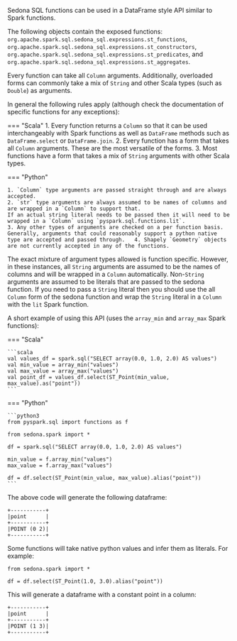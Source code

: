<!--
 Licensed to the Apache Software Foundation (ASF) under one
 or more contributor license agreements.  See the NOTICE file
 distributed with this work for additional information
 regarding copyright ownership.  The ASF licenses this file
 to you under the Apache License, Version 2.0 (the
 "License"); you may not use this file except in compliance
 with the License.  You may obtain a copy of the License at

   http://www.apache.org/licenses/LICENSE-2.0

 Unless required by applicable law or agreed to in writing,
 software distributed under the License is distributed on an
 "AS IS" BASIS, WITHOUT WARRANTIES OR CONDITIONS OF ANY
 KIND, either express or implied.  See the License for the
 specific language governing permissions and limitations
 under the License.
 -->

Sedona SQL functions can be used in a DataFrame style API similar to Spark functions.

The following objects contain the exposed functions: `org.apache.spark.sql.sedona_sql.expressions.st_functions`, `org.apache.spark.sql.sedona_sql.expressions.st_constructors`, `org.apache.spark.sql.sedona_sql.expressions.st_predicates`, and `org.apache.spark.sql.sedona_sql.expressions.st_aggregates`.

Every function can take all `Column` arguments. Additionally, overloaded forms can commonly take a mix of `String` and other Scala types (such as `Double`) as arguments.

In general the following rules apply (although check the documentation of specific functions for any exceptions):

=== "Scala" 1. Every function returns a `Column` so that it can be used interchangeably with Spark functions as well as `DataFrame` methods such as `DataFrame.select` or `DataFrame.join`. 2. Every function has a form that takes all `Column` arguments.
These are the most versatile of the forms. 3. Most functions have a form that takes a mix of `String` arguments with other Scala types.

=== "Python"

    1. `Column` type arguments are passed straight through and are always accepted.
    2. `str` type arguments are always assumed to be names of columns and are wrapped in a `Column` to support that.
    If an actual string literal needs to be passed then it will need to be wrapped in a `Column` using `pyspark.sql.functions.lit`.
    3. Any other types of arguments are checked on a per function basis. Generally, arguments that could reasonably support a python native type are accepted and passed through.	4. Shapely `Geometry` objects are not currently accepted in any of the functions.

The exact mixture of argument types allowed is function specific.
However, in these instances, all `String` arguments are assumed to be the names of columns and will be wrapped in a `Column` automatically.
Non-`String` arguments are assumed to be literals that are passed to the sedona function. If you need to pass a `String` literal then you should use the all `Column` form of the sedona function and wrap the `String` literal in a `Column` with the `lit` Spark function.

A short example of using this API (uses the `array_min` and `array_max` Spark functions):

=== "Scala"

    ```scala
    val values_df = spark.sql("SELECT array(0.0, 1.0, 2.0) AS values")
    val min_value = array_min("values")
    val max_value = array_max("values")
    val point_df = values_df.select(ST_Point(min_value, max_value).as("point"))
    ```

=== "Python"

    ```python3
    from pyspark.sql import functions as f

    from sedona.spark import *

    df = spark.sql("SELECT array(0.0, 1.0, 2.0) AS values")

    min_value = f.array_min("values")
    max_value = f.array_max("values")

    df = df.select(ST_Point(min_value, max_value).alias("point"))
    ```

The above code will generate the following dataframe:

```
+-----------+
|point      |
+-----------+
|POINT (0 2)|
+-----------+
```

Some functions will take native python values and infer them as literals.
For example:

```python3
from sedona.spark import *

df = df.select(ST_Point(1.0, 3.0).alias("point"))
```

This will generate a dataframe with a constant point in a column:

```
+-----------+
|point      |
+-----------+
|POINT (1 3)|
+-----------+
```

